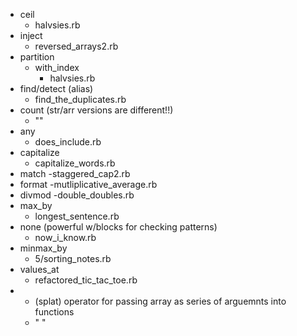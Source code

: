 - ceil
  - halvsies.rb
- inject
  - reversed_arrays2.rb
- partition
  - with_index
    - halvsies.rb
- find/detect (alias)
  - find_the_duplicates.rb
- count (str/arr versions are different!!)
  - ""
- any
  - does_include.rb
- capitalize
  - capitalize_words.rb
- match
  -staggered_cap2.rb
- format
  -mutliplicative_average.rb
- divmod
  -double_doubles.rb
- max_by
  - longest_sentence.rb
- none (powerful w/blocks for checking patterns)
  - now_i_know.rb
- minmax_by
  - 5/sorting_notes.rb
- values_at
  - refactored_tic_tac_toe.rb
- * (splat) operator for passing array as series of arguemnts into functions  
  - " "

